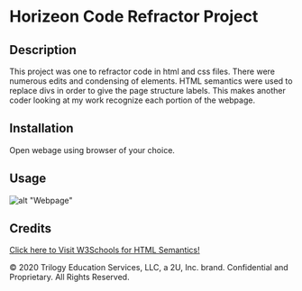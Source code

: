 # Horizeon Code Refractor Project

## Description 
This project was one to refractor code in html and css files. There were numerous edits and condensing of elements. HTML semantics were used to replace divs in order to give the page structure labels. This makes another coder looking at my work recognize each portion of the webpage.

## Installation

Open webage using browser of your choice.

## Usage 

![alt "Webpage"](horizeonscreenshot.png)

 ## Credits

 <a href = "https://www.w3schools.com/html/html5_semantic_elements.asp"> Click here to Visit W3Schools for HTML Semantics!</a>

© 2020 Trilogy Education Services, LLC, a 2U, Inc. brand. Confidential and Proprietary. All Rights Reserved.
